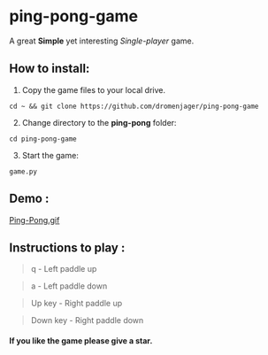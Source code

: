# ping-pong-game

A great **Simple** yet interesting *Single-player* game.

## How to install:
1. Copy the game files to your local drive.
```
cd ~ && git clone https://github.com/dromenjager/ping-pong-game
```
2. Change directory to the **ping-pong** folder:
```
cd ping-pong-game
```

3. Start the game:
```
game.py
```

## Demo :
[Ping-Pong.gif](https://github.com/dromenjager/ping-pong-game/blob/main/ping-pong.mp4)

## Instructions to play :
> q - Left paddle up

> a - Left paddle down

> Up key - Right paddle up

> Down key - Right paddle down


#### If you like the game please give a star.

